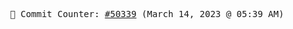 <p align="center">
    <samp>
        📮 Commit Counter: <a href="https://github.com/Javascript-void0/Javascript-void0/commits/main">#50339</a> (March 14, 2023 @ 05:39 AM)
    </samp>
</p>